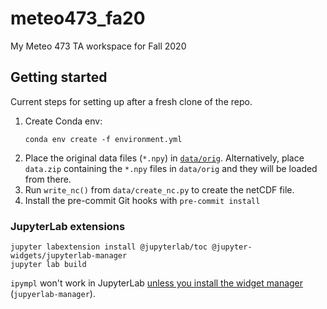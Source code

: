 # meteo473_fa20
My Meteo 473 TA workspace for Fall 2020

## Getting started

Current steps for setting up after a fresh clone of the repo.

1. Create Conda env:  
   ```
   conda env create -f environment.yml
   ```
2. Place the original data files (`*.npy`) in [`data/orig`](./data/orig).
   Alternatively, place `data.zip` containing the `*.npy` files in `data/orig` and they will be loaded from there.
3. Run `write_nc()` from `data/create_nc.py` to create the netCDF file.
4. Install the pre-commit Git hooks with `pre-commit install`

### JupyterLab extensions

```
jupyter labextension install @jupyterlab/toc @jupyter-widgets/jupyterlab-manager
jupyter lab build
```

`ipympl` won't work in JupyterLab [unless you install the widget manager](https://github.com/matplotlib/ipympl#install-the-jupyterlab-extension) (`jupyerlab-manager`).

